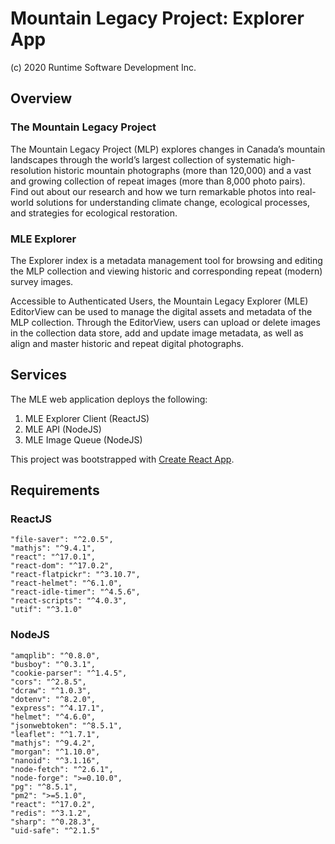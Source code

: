 # Mountain Legacy Project: Explorer App
(c) 2020 Runtime Software Development Inc.

## Overview

### The Mountain Legacy Project

The Mountain Legacy Project (MLP) explores changes in Canada’s mountain landscapes 
through the world’s largest collection of systematic high-resolution historic mountain 
photographs (more than 120,000) and a vast and growing collection of repeat images 
(more than 8,000 photo pairs). Find out about our research and how we turn remarkable 
photos into real-world solutions for understanding climate change, ecological processes, 
and strategies for ecological restoration.

### MLE Explorer
    
The Explorer index is a metadata management tool for browsing and editing the MLP collection and 
viewing historic and corresponding repeat (modern) survey images. 

Accessible to Authenticated Users, the Mountain Legacy Explorer (MLE) EditorView can be 
used to manage the digital assets and metadata of the MLP collection. Through the EditorView, 
users can upload or delete images in the collection data store, add and update image 
metadata, as well as align and master historic and repeat digital photographs.


## Services

The MLE web application deploys the following:

1. MLE Explorer Client (ReactJS)
2. MLE API (NodeJS)
3. MLE Image Queue (NodeJS)

This project was bootstrapped with 
[Create React App](https://github.com/facebook/create-react-index).

## Requirements

### ReactJS

    "file-saver": "^2.0.5",
    "mathjs": "^9.4.1",
    "react": "^17.0.1",
    "react-dom": "^17.0.2",
    "react-flatpickr": "^3.10.7",
    "react-helmet": "^6.1.0",
    "react-idle-timer": "^4.5.6",
    "react-scripts": "^4.0.3",
    "utif": "^3.1.0"

### NodeJS

    "amqplib": "^0.8.0",
    "busboy": "^0.3.1",
    "cookie-parser": "^1.4.5",
    "cors": "^2.8.5",
    "dcraw": "^1.0.3",
    "dotenv": "^8.2.0",
    "express": "^4.17.1",
    "helmet": "^4.6.0",
    "jsonwebtoken": "^8.5.1",
    "leaflet": "^1.7.1",
    "mathjs": "^9.4.2",
    "morgan": "^1.10.0",
    "nanoid": "^3.1.16",
    "node-fetch": "^2.6.1",
    "node-forge": ">=0.10.0",
    "pg": "^8.5.1",
    "pm2": ">=5.1.0",
    "react": "^17.0.2",
    "redis": "^3.1.2",
    "sharp": "^0.28.3",
    "uid-safe": "^2.1.5"